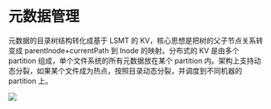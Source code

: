 # 元数据管理

元数据的目录树结构转化成基于 LSMT 的 KV，核心思想是把树的父子节点关系转变成 parentInode+currentPath 到 Inode 的映射。分布式的 KV 是由多个 partition 组成，单个文件系统的所有元数据放在某个 partition 内。架构上支持动态分裂，如果某个文件成为热点，按照目录动态分裂，并调度到不同机器的 partition 上。

![](https://i.postimg.cc/wj35w5fd/image.png)
